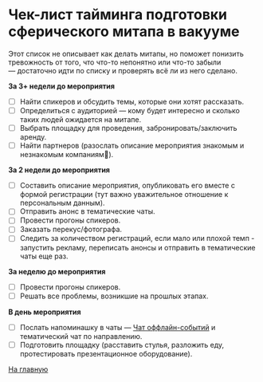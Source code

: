 # Чек-лист тайминга подготовки сферического митапа в вакууме 

Этот список не описывает как делать митапы, но поможет понизить тревожность от того, что что-то непонятно или что-то забыли — достаточно идти по списку и проверять всё ли из него сделано.

**За 3+ недели до мероприятия**

- [ ]  Найти спикеров и обсудить темы, которые они хотят рассказать.
- [ ]  Определиться с аудиторией — кому будет интересно и сколько таких людей ожидается на митапе.
- [ ]  Выбрать площадку для проведения, забронировать/заключить аренду.
- [ ]  Найти партнеров (разослать описание мероприятия знакомым и незнакомым компаниям🙂).

**За 2 недели до мероприятия**

- [ ]  Составить описание мероприятия, опубликовать его вместе с формой регистрации (тут важно уважительное отношение к персональным данным). 
- [ ]  Отправить анонс в тематические чаты.
- [ ]  Провести прогоны спикеров.
- [ ]  Заказать перекуc/фотографа.
- [ ]  Следить за количеством регистраций, если мало или плохой темп - запустить рекламу, переписать анонсы и отправить в тематические чаты еще раз.

**За неделю до мероприятия**

- [ ]  Провести прогоны спикеров.
- [ ]  Решать все проблемы, возникшие на прошлых этапах.

**В день мероприятия**

- [ ]  Послать напоминашку в чаты — [Чат оффлайн-событий](https://t.me/rndtechchat) и тематический чат по направлению.
- [ ]  Подготовить площадку (расставить стулья, разложить еду, протестировать презентационное оборудование).

[На главную](https://github.com/RndTechCommunity/NotFound/)





